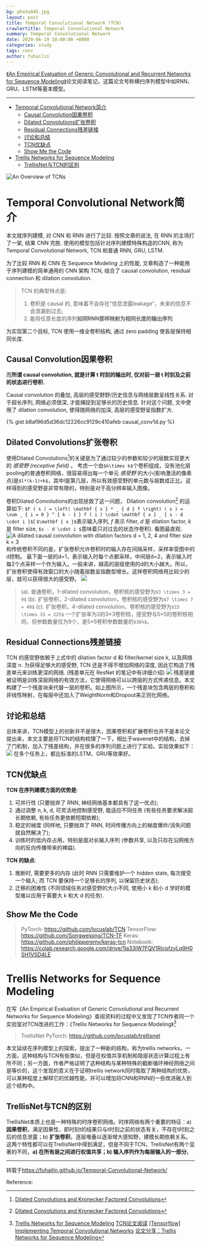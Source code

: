 ```yaml
---
bg: photo045.jpg
layout: post
title: Temporal Convolutional Network (TCN)
crawlertitle: Temporal Convolutional Network
summary: Temporal Convolutional Network
date: 2020-06-19 10:00:00 +0800
categories: study
tags: conv
author: fuhailin
---
```


[《An Empirical Evaluation of Generic Convolutional and Recurrent Networks for Sequence Modeling》](https://arxiv.org/abs/1803.01271)论文阅读笔记。这篇论文号称横扫序列模型中如RNN、GRU、LSTM等基本模型。

---

- [Temporal Convolutional Network简介](#temporal-convolutional-network简介)
  - [Causal Convolution因果卷积](#causal-convolution因果卷积)
  - [Dilated Convolutions扩张卷积](#dilated-convolutions扩张卷积)
  - [Residual Connections残差链接](#residual-connections残差链接)
  - [讨论和总结](#讨论和总结)
  - [TCN优缺点](#tcn优缺点)
  - [Show Me the Code](#show-me-the-code)
- [Trellis Networks for Sequence Modeling](#trellis-networks-for-sequence-modeling)
  - [TrellisNet与TCN的区别](#trellisnet与tcn的区别)

![An Overview of TCNs](https://gitee.com/fuhailin/Object-Storage-Service/raw/master/2019-02-27-192324.png)
# Temporal Convolutional Network简介
本文就序列建模, 对 CNN 和 RNN 进行了比较. 按照文章的说法, 在 RNN 的主场打了一架, 结果 CNN 完胜. 使用的模型包括针对序列建模特殊构造的CNN, 称为 Temporal Convolutional Network, TCN 和普通 RNN, GRU, LSTM.

为了比较 RNN 和 CNN 在 Sequence Modeling 上的性能, 文章构造了一种能用于序列建模的简单通用的 CNN 架构 TCN, 结合了 causal convolution, residual connection 和 dilation convolution.

> TCN 的典型特点是:
>  1. 卷积是 causal 的, 意味着不会存在“信息泄露leakage”，未来的信息不会泄漏到过去;
>  2. 能将任意长度的序列**如同RNN那样映射为相同长度的输出序列**.

为实现第二个目标, TCN 使用一维全卷积结构, 通过 zero padding 使各层保持相同长度.
## Causal Convolution因果卷积
而**所谓 causal convolution, 就是计算 t 时刻的输出时, 仅对前一层 t 时刻及之前的状态进行卷积**.

Causal convolution 的叠加, 高层的感受野野/历史信息与网络层数呈线性关系. 对于超长序列, 网络必须很深, 才能捕捉到足够长的历史信息. 针对这个问题, 文中使用了 dilation convolution, 使得随网络的加深, 高层的感受野呈指数扩大.

{% gist b8af96d5d36dc12226cc9129c410afeb causal_conv1d.py %}

## Dilated Convolutions扩张卷积
使用Dilated Convolutions[^2]的关键是为了通过较少的参数和较少的层数实现更大的 *感受野 (receptive field)* 。 考虑一个由`$k\times k$`个卷积组成，没有池化层pooling的普通卷积网络，很容易得出每一个单元 *感受野* 的大小(影响激活的像素点)是`$l*(k-1)+k$`，其中$l$是第几层，所以有效感受野的单元数与层数成正比。这样得到的感受野是非常有限的，特别是对于高分辨率输入图像。

卷积Dilated Convolutions的出现拯救了这一问题，
Dilation convolution[^2] 的运算如下:  `$F ( s ) = \left( \mathbf { x } * _ { d } f \right) ( s ) = \sum _ { i = 0 } ^ { k - 1 } f ( i ) \cdot \mathbf { x } _ { s - d \cdot i }$`( `$\mathbf { x }$`表示输入序列, $f$ 表示 filter, $d$ 是 dilation factor, $k$ 是 filter size,  `$s - d \cdot i $`意味着只对过去的状态作卷积). 看图最直观.
![A dilated causal convolution with dilation factors d = 1, 2, 4 and filter size k = 3](causal-convolution.png)
和传统卷积不同的是，扩张卷积允许卷积时的输入存在间隔采样，采样率受图中的d控制。 最下面一层的d=1，表示输入时每个点都采样，中间层d=2，表示输入时每2个点采样一个作为输入。一般来讲，越高的层级使用的d的大小越大。所以，扩张卷积使得有效窗口的大小随着层数呈指数型增长。这样卷积网络用比较少的层，就可以获得很大的感受野。
![](https://gitee.com/fuhailin/Object-Storage-Service/raw/master/Screen-Shot-2016-05-12-at-09-47-12.png)
> (a). 普通卷积，1-dilated convolution，卷积核的感受野为`$3 \times 3 = 9$`
> (b). 扩张卷积，2-dilated convolution，卷积核的感受野为`$7 \times 7 = 49$`
> (c). 扩张卷积，4-dilated convolution，卷积核的感受野为`$15 \times 15 = 225$`
一个扩张率为2的3×3卷积核，感受野与5×5的卷积核相同，但参数数量仅为$9$个，是5×5卷积参数数量的`$36%$`。

## Residual Connections残差链接
TCN 的感受野依赖于上式中的 dilation factor d 和 filter/kernel size k, 以及网络深度 n. 为获得足够大的感受野, TCN 还是不得不增加网络的深度, 因此它构造了残差单元来训练更深的网络. (残差单元在 ResNet 的笔记中有详细介绍)
![](https://gitee.com/fuhailin/Object-Storage-Service/raw/master/2019-02-27-222900.png)
残差链接被证明是训练深层网络的有效方法，它使得网络可以以跨层的方式传递信息。本文构建了一个残差块来代替一层的卷积。如上图所示，一个残差块包含两层的卷积和非线性映射，在每层中还加入了WeightNorm和Dropout来正则化网络。

## 讨论和总结
总体来讲，TCN模型上的创新并不是很大，因果卷积和扩展卷积也并不是本论文提出来，本文主要是将TCN的结构梳理了一下，相比于wavenet中的结构，去掉了门机制，加入了残差结构，并在很多的序列问题上进行了实验。实验效果如下：
![](https://gitee.com/fuhailin/Object-Storage-Service/raw/master/2019-02-27-223110.png)
在多个任务上，都比标准的LSTM、GRU等效果好。

## TCN优缺点

**TCN 在序列建模方面的优势是**:
 1. 可并行性 (只要抛弃了 RNN, 神经网络基本都具有了这一优点);
 2. 通过调整 n, k, d, 可灵活地控制感受野, 能适应不同任务 (有些任务要求解决超长期依赖, 有些任务更依赖短期依赖);
 3. 稳定的梯度 (同样地, 只要抛弃了 RNN, 时间传播方向上的梯度爆炸/消失问题就自然解决了);
 4. 训练时的低内存占用，特别是面对长输入序列 (参数共享, 以及只存在沿网络方向的反向传播带来的裨益).

**TCN 的缺点**:
 1. 推断时, 需要更多的内存 (此时 RNN 只需要维护一个 hidden state, 每次接受一个输入; 而 TCN 要保持一个足够长的序列, 以保留历史状态);
 2. 迁移的困难性 (不同领域任务对感受野的大小不同, 使用小 k 和小 d 学好的模型难以应用于需要大 k 和大 d 的任务).

## Show Me the Code

> PyTorch: https://github.com/locuslab/TCN
> TensorFlow: https://github.com/Songweiping/TCN-TF
> Keras: https://github.com/philipperemy/keras-tcn
> Notebook: https://colab.research.google.com/drive/1la33lW7FQV1RicpfzyLq9H0SH1VSD4LE

# Trellis Networks for Sequence Modeling
在写《An Empirical Evaluation of Generic Convolutional and Recurrent Networks for Sequence Modeling》查阅资料的过程中又发现了TCN作者同一个实验室对TCN改进的工作：《Trellis Networks for Sequence Modeling》[^3]

> TrellisNet PyTorch: https://github.com/locuslab/trellisnet

本文延续在序列模型上的探索，提出了一种新的结构，称为trellis networks，一方面，这种结构与TCN有些类似，但是在权值共享机制和隐层状态计算过程上有所不同；另一方面，作者严格证明了这种结构与某种特殊的截断循环神经网络之间是等价的，这个发现的意义在于证明trellis network同时吸取了两种结构的优势，可以某种程度上解释它的优越性能，并可以增加将CNN和RNN的一些改进融入到这个结构中。

## TrellisNet与TCN的区别
TrellisNet本质上也是一种特殊的时序卷积网络。时序网络有两个重要的特征：a) **因果卷积**，满足因果性，即时刻t的结果只与t时刻之前的状态有关，不存在t时刻之后的信息泄露；b) **扩张卷积**，逐层堆叠以逐渐增大感知野，建模长期依赖关系。这两个特性都可以在TrellisNet中得到满足，但是不同于TCN，TrellisNet有两个显著的不同，**a) 在所有层之间进行权值共享；b) 输入序列作为每层输入的一部分**。

---
转载于<https://fuhailin.github.io/Temporal-Convolutional-Network/>

Reference:

[^2]: [Dilated Convolutions and Kronecker Factored Convolutions](https://www.inference.vc/dilated-convolutions-and-kronecker-factorisation/)
[^3]: [Trellis Networks for Sequence Modeling](https://arxiv.org/abs/1810.06682)
 [TCN论文阅读](https://zhuanlan.zhihu.com/p/52477665)
 [\[Tensorflow\] Implementing Temporal Convolutional Networks](https://medium.com/the-artificial-impostor/notes-understanding-tensorflow-part-3-7f6633fcc7c7)
 [论文分享：Trellis Networks for Sequence Modeling](https://zhuanlan.zhihu.com/p/47422814)